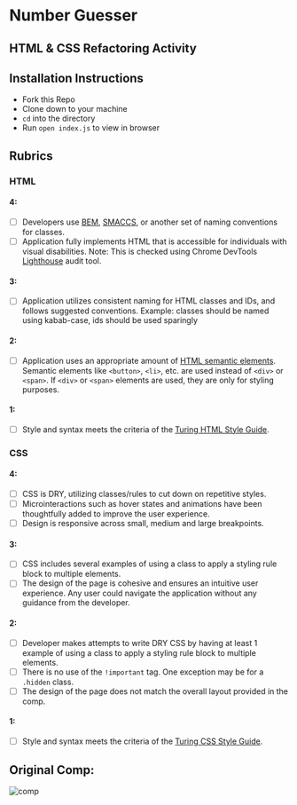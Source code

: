 # Number Guesser 
## HTML & CSS Refactoring Activity

## Installation Instructions
* Fork this Repo
* Clone down to your machine
* `cd` into the directory
* Run `open index.js` to view in browser

## Rubrics
### HTML
#### 4: 
- [ ] Developers use [BEM](http://getbem.com/), [SMACCS](http://smacss.com/), or another set of naming conventions for classes.
- [ ] Application fully implements HTML that is accessible for individuals with visual disabilities. Note: This is checked using Chrome DevTools [Lighthouse](https://developers.google.com/web/tools/lighthouse) audit tool.
#### 3:
- [ ] Application utilizes consistent naming for HTML classes and IDs, and follows suggested conventions. Example: classes should be named using kabab-case, ids should be used sparingly
#### 2:
- [ ] Application uses an appropriate amount of [HTML semantic elements](https://developer.mozilla.org/en-US/docs/Learn/HTML/Introduction_to_HTML/Document_and_website_structure). Semantic elements like `<button>`, `<li>`, etc. are used instead of `<div>` or `<span>`. If `<div>` or `<span>` elements are used, they are only for styling purposes.
#### 1:
- [ ] Style and syntax meets the criteria of the [Turing HTML Style Guide](https://github.com/turingschool-examples/html).

### CSS
#### 4:
- [ ] CSS is DRY, utilizing classes/rules to cut down on repetitive styles.
- [ ] Microinteractions such as hover states and animations have been thoughtfully added to improve the user experience.
- [ ] Design is responsive across small, medium and large breakpoints.
#### 3:
- [ ] CSS includes several examples of using a class to apply a styling rule block to multiple elements.
- [ ] The design of the page is cohesive and ensures an intuitive user experience. Any user could navigate the application without any guidance from the developer.
#### 2:
- [ ] Developer makes attempts to write DRY CSS by having at least 1 example of using a class to apply a styling rule block to multiple elements.
- [ ] There is no use of the `!important` tag. One exception may be for a `.hidden` class.
- [ ] The design of the page does not match the overall layout provided in the comp.
#### 1:
- [ ] Style and syntax meets the criteria of the [Turing CSS Style Guide](https://github.com/turingschool-examples/css).

## Original Comp:
![comp](https://user-images.githubusercontent.com/51416773/98495576-af36a000-21fc-11eb-946d-bf00c6efd940.png)

